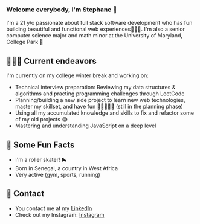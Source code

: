 ### Welcome everybody, I'm Stephane 👋
I'm a 21 y/o passionate about full stack software development who has fun building beautiful and functional web experiences🧑🏾‍💻.
I'm also a senior computer science major and math minor at the University of Maryland, College Park 🏫

 ## 👨🏾‍💻 Current endeavors
I'm currently on my college winter break and working on:
* Technical interview preparation: Reviewing my data structures & algorithms and practing programming challenges through LeetCode
* Planning/building a new side project to learn new web technologies, master my skillset, and have fun 👷🏾‍♂️👷🏾 (still in the planning phase)
* Using all my accumulated knowledge and skills to fix and refactor some of my old projects 😂
* Mastering and understanding JavaScript on a deep level 

## 🎉 Some Fun Facts
* I'm a roller skater! 🛼
* Born in Senegal, a country in West Africa
* Very active (gym, sports, running)

## 📱 Contact
* You contact me at my [LinkedIn](https://www.linkedin.com/in/stephaneyannickmbenga/)
* Check out my Instagram: [Instagram](ttps://www.instagram.com/stephane.codes?igsh=MXBiZzlwYTc3b2Y2YQ%3D%3D&utm_source=qr)
<!--
**Stephboss9/Stephboss9** is a ✨ _special_ ✨ repository because its `README.md` (this file) appears on your GitHub profile.

Here are some ideas to get you started:

- 🔭 I’m currently working on ...
- 🌱 I’m currently learning ...
- 👯 I’m looking to collaborate on ...
- 🤔 I’m looking for help with ...
- 💬 Ask me about ...
- 📫 How to reach me: ...
- 😄 Pronouns: ...
- ⚡ Fun fact: ...
-->
